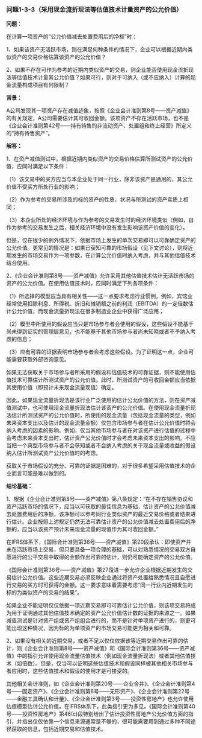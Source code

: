### 问题1-3-3（采用现金流折现法等估值技术计量资产的公允价值）

**问题：**

在计算一项资产的“公允价值减去处置费用后的净额”时：

1、如果该资产无活跃市场，则在满足何种条件的情况下，企业可以根据近期内类似资产的交易价格估算该资产的公允价值？

2、如果不存在可作为参考的近期内类似资产的交易，则企业能否使用现金流折现法等估值技术计量其公允价值？如果可行，则对于可纳入（或不应纳入）计算的现金流量构成项目有何限制？

**背景：**

A公司发现其一项资产存在减值迹象，按照《企业会计准则第8号——资产减值》的有关规定，A公司需要估计其可收回金额。该项资产不存在活跃市场，也不是《企业会计准则第42号——持有待售的非流动资产、处置组和终止经营》所定义的“持有待售资产”。

**解答：**

1、在资产减值测试中，根据近期内类似资产的交易价格估算所测试资产的公允价值，应同时满足以下条件：

（1）该交易中的买方应当与本企业处于同一行业，除非该资产是通用的，其公允价值不受买方所处行业的影响；

（2）作为参考的交易所涉及的标的资产的性质、状况与所测试的资产实质上相同；

（3）本企业所处的经济环境与作为参考的交易发生时的经济环境类似（例如，自作为参考的交易发生之后，相关经济环境中没有发生影响该资产价值的变化）。

但是，仅在很少的例外情况下，依据市场上发生的单次交易即可以可靠确定资产的公允价值。更常见的情况是：如果已获知可靠的市场假设（见下文讨论），则将近期发生的市场交易作为一项参数，在计算公允价值时纳入考虑，并与其他估值技术结合使用。

2、《企业会计准则第8号——资产减值》允许采用其他估值技术估计无活跃市场的资产的公允价值。在使用估值技术时，应同时满足下列各项条件：

（1）所选择的模型应当具有相关性——这一点要求考虑行业惯例，例如，宾馆业经常使用扣除利息、所得税、折旧和摊销额之前的利润（EBITDA）的一定倍数估计公允价值，而现金流量折现法在很多制造业企业中获得广泛应用；

（2）模型中所使用的假设应当只是市场参与者会使用的假设，这些假设不能基于尚未得到证实的管理层意见，也不能基于其他市场参与者尚未知晓或者不予纳入考虑的信息；

（3）应有可靠的证据表明市场参与者会考虑这些假设。为了证明这一点，企业可能需要获取外部咨询意见。

如果无法获取关于市场参与者所采用的假设和估值技术的可靠证据，则不能使用估值技术可靠估计所测试资产的公允价值。此时，所测试资产的可收回金额应当依据其使用价值（即预计未来现金流量现值）确定。

因此，如果现金流量折现法是该行业广泛使用的估计公允价值的方法，则在资产减值测试中，也可使用现金流量折现法估计该资产的公允价值。在使用现金流量折现法估计所测试资产的公允价值时，所使用的现金流量（包括现金流量的类型，例如未来资本支出以及估计的现金流量金额）仅包含市场参与者在估计公允价值时将会纳入考虑的因素的影响。例如，仅当其他市场参与者在对该资产进行估值的过程中会考虑未来资本支出时，估计资产公允价值时才会考虑未来资本支出的影响。不应当把一个典型市场参与者不会获知或者不会纳入考虑的关于现金流量或收益的假设纳入估计所测试资产公允价值时的考虑。

获取关于市场假设的充分、可靠的证据是困难的，对于很多希望采用估值技术的企业而言可能是难以做到的。

**结论基础：**

1、根据《企业会计准则第8号——资产减值》第八条规定：“在不存在销售协议和资产活跃市场的情况下，应当以可获取的最佳信息为基础，估计资产的公允价值减去处置费用后的净额，该净额可以参考同行业类似资产的最近交易价格或者结果进行估计。企业按照上述规定仍然无法可靠估计资产的公允价值减去处置费用后的净额的，应当以该资产预计未来现金流量的现值作为其可收回金额。”

在IFRS体系下，《国际会计准则第36号——资产减值》第20段承认：即使资产并未在活跃市场上交易，但只要具备一项合理的基础，可以对熟悉情况的交易双方自愿进行的公平交易中取得的金额作出可靠的估计，则仍可能确定资产的公允价值。

《国际会计准则第36号——资产减值》第27段进一步允许企业根据近期发生的交易估计公允价值。这些近期交易必须反映企业通过将资产处置给熟悉情况且自愿进行交易的买方时可获得的金额。这一要求意味着需要考虑“同一行业内近期发生的标的为类似资产的交易的结果”。

如果企业不能证明仅仅依据一项近期交易即可可靠估计公允价值，则该项交易将成为用于证明通过其他估值技术确定的资产公允价值估计数的证据的来源之一。如果减值测试是针对资产组或资产组组合进行的，而不是针对单项资产进行的，则更可能出现这种情况，因为标的为单项资产的市场交易可能更为相关和可靠。

2、如果没有相关的近期交易，或者不足以仅仅依据该等近期交易作出可靠的估计，则《企业会计准则第8号——资产减值》和《国际会计准则第36号——资产减值》中的指引允许使用现金流量估值技术（例如现金流量折现法）或者其他估值技术（如倍数）。但是，仅当可以证明这些估值技术和假设同样被其他相关市场参与者应用时，这些估值技术和假设的使用才是可接受的。

其他相关会计准则，如《企业会计准则第20号——企业合并》、《企业会计准则第4号——固定资产》、《企业会计准则第6号——无形资产》、《企业会计准则第22号——金融工具确认和计量》、《企业会计准则第3号——投资性房地产》也允许使用估值模型估计公允价值。在IFRS体系下，此类指引更为多见。《国际会计准则第40号——投资性房地产》第46(c)段特别给出了估计投资性房地产公允价值方面的指引，并指出仅仅依靠一个信息来源通常是不够的，很可能需要用到通过多种不同途径获取的信息，包括近期交易和估值技术。
